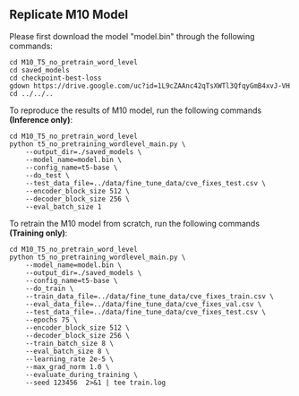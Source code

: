 ## Replicate M10 Model

Please first download the model "model.bin" through the following commands:
```
cd M10_T5_no_pretrain_word_level
cd saved_models
cd checkpoint-best-loss
gdown https://drive.google.com/uc?id=1L9cZAAnc42qTsXWTl3QfqyGmB4xvJ-VH
cd ../../..
```

To reproduce the results of M10 model, run the following commands **(Inference only)**:
```
cd M10_T5_no_pretrain_word_level
python t5_no_pretraining_wordlevel_main.py \
    --output_dir=./saved_models \
    --model_name=model.bin \
    --config_name=t5-base \
    --do_test \
    --test_data_file=../data/fine_tune_data/cve_fixes_test.csv \
    --encoder_block_size 512 \
    --decoder_block_size 256 \
    --eval_batch_size 1 
```

To retrain the M10 model from scratch, run the following commands **(Training only)**:
```
cd M10_T5_no_pretrain_word_level
python t5_no_pretraining_wordlevel_main.py \
    --model_name=model.bin \
    --output_dir=./saved_models \
    --config_name=t5-base \
    --do_train \
    --train_data_file=../data/fine_tune_data/cve_fixes_train.csv \
    --eval_data_file=../data/fine_tune_data/cve_fixes_val.csv \
    --test_data_file=../data/fine_tune_data/cve_fixes_test.csv \
    --epochs 75 \
    --encoder_block_size 512 \
    --decoder_block_size 256 \
    --train_batch_size 8 \
    --eval_batch_size 8 \
    --learning_rate 2e-5 \
    --max_grad_norm 1.0 \
    --evaluate_during_training \
    --seed 123456  2>&1 | tee train.log
```
